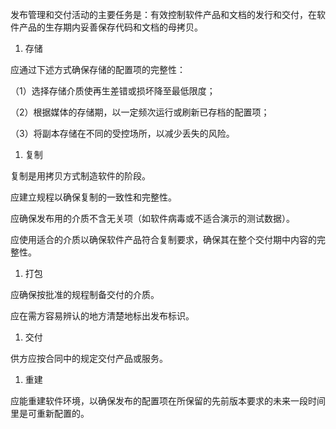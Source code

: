 
发布管理和交付活动的主要任务是：有效控制软件产品和文档的发行和交付，在软件产品的生存期内妥善保存代码和文档的母拷贝。

1. 存储

应通过下述方式确保存储的配置项的完整性：

（1）选择存储介质使再生差错或损坏降至最低限度；

（2）根据媒体的存储期，以一定频次运行或刷新已存档的配置项；

（3）将副本存储在不同的受控场所，以减少丢失的风险。

1. 复制

复制是用拷贝方式制造软件的阶段。

应建立规程以确保复制的一致性和完整性。

应确保发布用的介质不含无关项（如软件病毒或不适合演示的测试数据）。

应使用适合的介质以确保软件产品符合复制要求，确保其在整个交付期中内容的完整性。

1. 打包

应确保按批准的规程制备交付的介质。

应在需方容易辨认的地方清楚地标出发布标识。

1. 交付

供方应按合同中的规定交付产品或服务。

1. 重建

应能重建软件环境，以确保发布的配置项在所保留的先前版本要求的未来一段时间里是可重新配置的。
